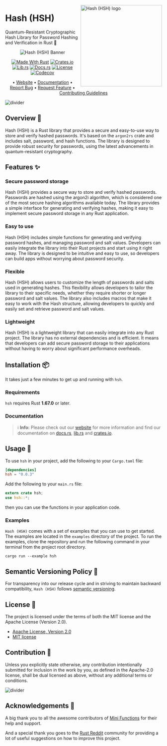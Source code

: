<!-- markdownlint-disable MD033 MD041 -->

<img src="https://kura.pro/hsh/images/logos/hsh.svg"
alt="Hash (HSH) logo" width="261" align="right" />

<!-- markdownlint-enable MD033 MD041 -->
# Hash (HSH)

Quantum-Resistant Cryptographic Hash Library for Password Hashing and
Verification in Rust 🦀

<!-- markdownlint-disable MD033 MD041 -->
<center>
<!-- markdownlint-enable MD033 MD041 -->

![Hash (HSH) Banner][banner]

[![Made With Rust][made-with-rust]][6] [![Crates.io][crates-badge]][8]
[![Lib.rs][libs-badge]][10] [![Docs.rs][docs-badge]][9]
[![License][license-badge]][2] [![Codecov][codecov-badge]][11]

• [Website][0] • [Documentation][9] • [Report Bug][3]
• [Request Feature][3] • [Contributing Guidelines][4]

<!-- markdownlint-disable MD033 MD041 -->
</center>
<!-- markdownlint-enable MD033 MD041 -->

![divider][divider]

## Overview 📖

Hash (HSH) is a Rust library that provides a secure and easy-to-use way
to store and verify hashed passwords. It's based on the `argon2rs` crate
and includes salt, password, and hash functions. The library is designed
to provide robust security for passwords, using the latest advancements
in quantum-resistant cryptography.

## Features ✨

### Secure password storage

Hash (HSH) provides a secure way to store and verify hashed passwords.
Passwords are hashed using the argon2i algorithm, which is considered
one of the most secure hashing algorithms available today. The library
provides a simple interface for generating and verifying hashes, making
it easy to implement secure password storage in any Rust application.

### Easy to use

Hash (HSH) includes simple functions for generating and verifying
password hashes, and managing password and salt values. Developers can
easily integrate the library into their Rust projects and start using
it right away. The library is designed to be intuitive and easy to use,
so developers can build apps without worrying about password security.

### Flexible

Hash (HSH) allows users to customize the length of passwords and salts
used in generating hashes. This flexibility allows developers to tailor
the library to their specific needs, whether they require shorter or
longer password and salt values. The library also includes macros that
make it easy to work with the Hash structure, allowing developers to
quickly and easily set and retrieve password and salt values.

### Lightweight

Hash (HSH) is a lightweight library that can easily integrate into any
Rust project. The library has no external dependencies and is efficient.
It means that developers can add secure password storage to their
applications without having to worry about significant performance
overheads.

## Installation 📦

It takes just a few minutes to get up and running with `hsh`.

### Requirements

`hsh` requires Rust **1.67.0** or later.

### Documentation

> ℹ️ **Info:** Please check out our [website][0] for more information
and find our documentation on [docs.rs][9], [lib.rs][10] and
[crates.io][8].

## Usage 📖

To use `hsh` in your project, add the following to your `Cargo.toml`
file:

```toml
[dependencies]
hsh = "0.0.3"
```

Add the following to your `main.rs` file:

```rust
extern crate hsh;
use hsh::*;
```

then you can use the functions in your application code.

### Examples

`Hash (HSH)` comes with a set of examples that you can use to get
started. The examples are located in the `examples` directory of the
project. To run the examples, clone the repository and run the following
command in your terminal from the project root directory.

```shell
cargo run --example hsh
```

## Semantic Versioning Policy 🚥

For transparency into our release cycle and in striving to maintain
backward compatibility, `Hash (HSH)` follows [semantic versioning][7].

## License 📝

The project is licensed under the terms of both the MIT license and the
Apache License (Version 2.0).

- [Apache License, Version 2.0][1]
- [MIT license][2]

## Contribution 🤝

Unless you explicitly state otherwise, any contribution intentionally
submitted for inclusion in the work by you, as defined in the Apache-2.0
license, shall be dual licensed as above, without any additional terms
or conditions.

![divider][divider]

## Acknowledgements 💙

A big thank you to all the awesome contributors of [Mini Functions][6]
for their help and support.

And a special thank you goes to the
[Rust Reddit](https://www.reddit.com/r/rust/) community for providing a
lot of useful suggestions on how to improve this project.

[0]: https://minifunctions.com/hsh
[1]: http://www.apache.org/licenses/LICENSE-2.0
[2]: http://opensource.org/licenses/MIT
[3]: https://github.com/sebastienrousseau/hsh/issues
[4]: https://raw.githubusercontent.com/sebastienrousseau/hsh/main/.github/CONTRIBUTING.md
[6]: https://github.com/sebastienrousseau/hsh/graphs/contributors
[7]: http://semver.org/
[8]: https://crates.io/crates/hsh
[9]: https://docs.rs/hsh
[10]: https://lib.rs/crates/hsh
[11]: https://codecov.io/github/sebastienrousseau/hsh

[banner]: https://kura.pro/hsh/images/titles/title-hsh.svg "Hash (HSH) Banner"
[codecov-badge]: https://img.shields.io/codecov/c/github/sebastienrousseau/cmn?style=for-the-badge&token=DMNW4DN0LO 'Codecov'
[crates-badge]: https://img.shields.io/crates/v/hsh.svg?style=for-the-badge 'Crates.io'
[divider]: https://kura.pro/common/images/elements/divider.svg "divider"
[docs-badge]: https://img.shields.io/docsrs/hsh.svg?style=for-the-badge 'Docs.rs'
[libs-badge]: https://img.shields.io/badge/lib.rs-v0.0.3-orange.svg?style=for-the-badge 'Lib.rs'
[license-badge]: https://img.shields.io/crates/l/hsh.svg?style=for-the-badge 'License'
[made-with-rust]: https://img.shields.io/badge/rust-f04041?style=for-the-badge&labelColor=c0282d&logo=rust 'Made With Rust'

